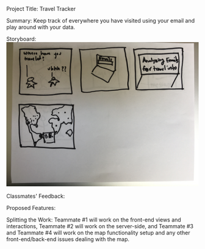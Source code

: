 Project Title: Travel Tracker
  
Summary: Keep track of everywhere you have visited using your email and play around with your data.

Storyboard:
![alt tag](https://github.com/ameezus/cogs121/blob/master/IMG_2353.JPG)

Classmates' Feedback:

Proposed Features: 

Splitting the Work: Teammate #1 will work on the front-end views and interactions, Teammate #2 will work on the server-side, and Teammate #3 and Teammate #4 will work on the map functionality setup and any other front-end/back-end issues dealing with the map.
